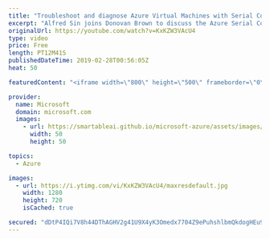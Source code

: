 ```yaml
---
title: "Troubleshoot and diagnose Azure Virtual Machines with Serial Console | Azure Friday"
excerpt: "Alfred Sin joins Donovan Brown to discuss the Azure Serial Console, which is now generally available in all public clouds. Serial console enables you to use an interactive shell in situations where you may be unable to SSH or RDP into your VM, which make it super-easy for troubleshooting and self-serve"
originalUrl: https://youtube.com/watch?v=KxKZW3VAcU4
type: video
price: Free
length: PT12M41S
publishedDateTime: 2019-02-28T00:56:05Z
heat: 50

featuredContent: "<iframe width=\"800\" height=\"500\" frameborder=\"0\" src=\"https://www.youtube.com/embed/KxKZW3VAcU4\" allow=\"accelerometer; autoplay; encrypted-media; gyroscope; picture-in-picture\" allowfullscreen></iframe>"

provider:
  name: Microsoft
  domain: microsoft.com
  images:
    - url: https://smartableai.github.io/microsoft-azure/assets/images/organizations/microsoft.com-50x50.jpg
      width: 50
      height: 50

topics:
  - Azure

images:
  - url: https://i.ytimg.com/vi/KxKZW3VAcU4/maxresdefault.jpg
    width: 1280
    height: 720
    isCached: true

secured: "dDtP4IQi7V8h44DThAGHV2g41U9X4yK3Omedx7704Z9ePuhshlbmQkdogHEu9HCSl/0kRdnXUJCam//1GWDPCosueCUASx/1Wy67l5313tPi9EWEkonOVdXrTH9SatQ+25s3/KGdK2BoKtXzd7WwCwCjh3A7vKBeVu8FQAdwcvAGtRC2V07nfQEMGhrO8jPCNwYZMnH1lfdO5kWE4vORQnJm6g2MamA8lNeCyjua+VKgT7g1/Ie8JIYGJkznyfbRI/Y2GpFNjcVtFo8Zdj2pDVISZ6Bn3DBb6cVU9Ot1X79fU4+y58gMW0cFHcQiV+c+TP4HfX5Jzr0pgtgEb0eQBjPWOxbztqMveWNbVhsF4LAtduZcFMfzJKjJb9FnSNG1ZD833TrZrbLwhmN4OAQ7xhCa+N8jzvszuv1hj2vm4y4=;kT4keZTp37LG/faRD2sl8Q=="
---
```


